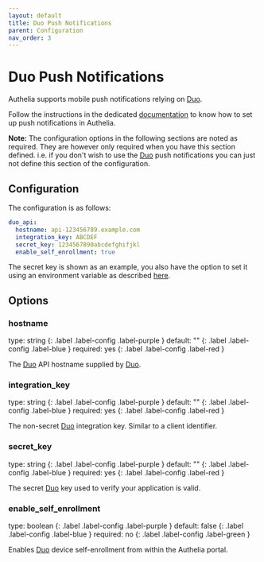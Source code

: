 ```yaml
---
layout: default
title: Duo Push Notifications
parent: Configuration
nav_order: 3
---
```


# Duo Push Notifications

Authelia supports mobile push notifications relying on [Duo].

Follow the instructions in the dedicated [documentation](../features/2fa/push-notifications.md)
to know how to set up push notifications in Authelia.

**Note:** The configuration options in the following sections are noted as required. They are however only required when
you have this section defined. i.e. if you don't wish to use the [Duo] push notifications you can just not define this
section of the configuration.

## Configuration

The configuration is as follows:
```yaml
duo_api:
  hostname: api-123456789.example.com
  integration_key: ABCDEF
  secret_key: 1234567890abcdefghifjkl
  enable_self_enrollment: true
```

The secret key is shown as an example, you also have the option to set it using an environment
variable as described [here](./secrets.md).

## Options

### hostname
<div markdown="1">
type: string
{: .label .label-config .label-purple } 
default: ""
{: .label .label-config .label-blue }
required: yes
{: .label .label-config .label-red }
</div>

The [Duo] API hostname supplied by [Duo].

### integration_key
<div markdown="1">
type: string
{: .label .label-config .label-purple } 
default: ""
{: .label .label-config .label-blue }
required: yes
{: .label .label-config .label-red }
</div>

The non-secret [Duo] integration key. Similar to a client identifier.

### secret_key
<div markdown="1">
type: string
{: .label .label-config .label-purple } 
default: ""
{: .label .label-config .label-blue }
required: yes
{: .label .label-config .label-red }
</div>

The secret [Duo] key used to verify your application is valid.

### enable_self_enrollment
<div markdown="1">
type: boolean
{: .label .label-config .label-purple } 
default: false
{: .label .label-config .label-blue }
required: no
{: .label .label-config .label-green }
</div>

Enables [Duo] device self-enrollment from within the Authelia portal.

[Duo]: https://duo.com/
